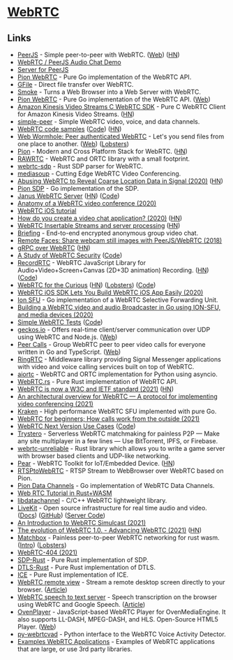 # [WebRTC](https://webrtc.org/)

## Links

- [PeerJS](https://github.com/peers/peerjs) - Simple peer-to-peer with WebRTC. ([Web](https://peerjs.com/)) ([HN](https://news.ycombinator.com/item?id=25658704))
- [WebRTC / PeerJS Audio Chat Demo](https://github.com/nwah/peerjs-audio-chat)
- [Server for PeerJS](https://github.com/peers/peerjs-server)
- [Pion WebRTC](https://github.com/pions/webrtc) - Pure Go implementation of the WebRTC API.
- [GFile](https://github.com/Antonito/gfile) - Direct file transfer over WebRTC.
- [Smoke](https://github.com/sinclairzx81/smoke) - Turns a Web Browser into a Web Server with WebRTC.
- [Pion WebRTC](https://github.com/pion/webrtc) - Pure Go implementation of the WebRTC API. ([Web](https://pion.ly/))
- [Amazon Kinesis Video Streams C WebRTC SDK](https://github.com/awslabs/amazon-kinesis-video-streams-webrtc-sdk-c) - Pure C WebRTC Client for Amazon Kinesis Video Streams. ([HN](https://news.ycombinator.com/item?id=21951692))
- [simple-peer](https://github.com/feross/simple-peer) - Simple WebRTC video, voice, and data channels.
- [WebRTC code samples](https://webrtc.github.io/samples/) ([Code](https://github.com/webrtc/samples)) ([HN](https://news.ycombinator.com/item?id=24473864))
- [Web Wormhole: Peer authenticated WebRTC](https://github.com/saljam/webwormhole) - Let's you send files from one place to another. ([Web](https://webwormhole.io/)) ([Lobsters](https://lobste.rs/s/if50o1/web_wormhole))
- [Pion](https://github.com/pion) - Modern and Cross Platform Stack for WebRTC. ([HN](https://news.ycombinator.com/item?id=23039348))
- [RAWRTC](https://github.com/rawrtc/rawrtc) - WebRTC and ORTC library with a small footprint.
- [webrtc-sdp](https://github.com/mozilla/webrtc-sdp) - Rust SDP parser for WebRTC.
- [mediasoup](https://github.com/versatica/mediasoup) - Cutting Edge WebRTC Video Conferencing.
- [Abusing WebRTC to Reveal Coarse Location Data in Signal (2020)](https://medium.com/tenable-techblog/turning-signal-app-into-a-coarse-tracking-device-643eb4298447) ([HN](https://news.ycombinator.com/item?id=23251319))
- [Pion SDP](https://github.com/pion/sdp) - Go implementation of the SDP.
- [Janus WebRTC Server](https://janus.conf.meetecho.com/) ([HN](https://news.ycombinator.com/item?id=23372119)) ([Code](https://github.com/meetecho/janus-gateway))
- [Anatomy of a WebRTC video conference (2020)](https://levelup.gitconnected.com/anatomy-of-a-webrtc-video-conference-f924ba0ba930)
- [WebRTC iOS tutorial](https://github.com/jsharp83/WebRTC-iOS-tutorial)
- [How do you create a video chat application? (2020)](https://blog.phuaxueyong.com/post/2020-06-15-how-to-make-a-video-chat-app/) ([HN](https://news.ycombinator.com/item?id=23522689))
- [WebRTC Insertable Streams and server processing](https://github.com/pion/webrtc/tree/master/examples/insertable-streams) ([HN](https://news.ycombinator.com/item?id=23515629))
- [Briefing](https://github.com/holtwick/briefing) - End-to-end encrypted anonymous group video chat.
- [Remote Faces: Share webcam still images with PeerJS/WebRTC (2018)](https://medium.com/@dai_shi/remote-faces-share-webcam-still-images-with-peerjs-webrtc-a7ed5fe11e49)
- [gRPC over WebRTC](https://github.com/jsmouret/grpc-over-webrtc) ([HN](https://news.ycombinator.com/item?id=23572660))
- [A Study of WebRTC Security](https://webrtc-security.github.io/) ([Code](https://github.com/webrtc-security/webrtc-security.github.io))
- [RecordRTC](https://recordrtc.org/) - WebRTC JavaScript Library for Audio+Video+Screen+Canvas (2D+3D animation) Recording. ([HN](https://news.ycombinator.com/item?id=23869752)) ([Code](https://github.com/muaz-khan/RecordRTC))
- [WebRTC for the Curious](https://webrtcforthecurious.com/) ([HN](https://news.ycombinator.com/item?id=24323589)) ([Lobsters](https://lobste.rs/s/gxzwnx/webrtc_for_curious)) ([Code](https://github.com/webrtc-for-the-curious/webrtc-for-the-curious))
- [WebRTC iOS SDK Lets You Build WebRTC iOS App Easily (2020)](https://antmedia.io/how-to-use-webrtc-sdk-in-native-ios-app/)
- [Ion SFU](https://github.com/pion/ion-sfu) - Go implementation of a WebRTC Selective Forwarding Unit.
- [Building a WebRTC video and audio Broadcaster in Go using ION-SFU, and media devices (2020)](https://gabrieltanner.org/blog/broadcasting-ion-sfu)
- [Simple WebRTC Tests](https://mozilla.github.io/webrtc-landing/) ([Code](https://github.com/mozilla/webrtc-landing))
- [geckos.io](https://github.com/geckosio/geckos.io) - Offers real-time client/server communication over UDP using WebRTC and Node.js. ([Web](https://geckosio.github.io/))
- [Peer Calls](https://github.com/peer-calls/peer-calls) - Group WebRTC peer to peer video calls for everyone written in Go and TypeScript. ([Web](https://peercalls.com/))
- [RingRTC](https://github.com/signalapp/ringrtc) - Middleware library providing Signal Messenger applications with video and voice calling services built on top of WebRTC.
- [aiortc](https://github.com/aiortc/aiortc) - WebRTC and ORTC implementation for Python using asyncio.
- [WebRTC.rs](https://github.com/webrtc-rs/webrtc) - Pure Rust implementation of WebRTC API.
- [WebRTC is now a W3C and IETF standard (2021)](https://web.dev/webrtc-standard-announcement/) ([HN](https://news.ycombinator.com/item?id=25933016))
- [An architectural overview for WebRTC — A protocol for implementing video conferencing (2021)](https://eytanmanor.medium.com/an-architectural-overview-for-web-rtc-a-protocol-for-implementing-video-conferencing-e2a914628d0e)
- [Kraken](https://github.com/MixinNetwork/kraken) - High performance WebRTC SFU implemented with pure Go.
- [WebRTC for beginners; How calls work from the outside (2021)](https://itnext.io/webrtc-for-beginners-how-it-all-works-from-the-outside-3c806f582229)
- [WebRTC Next Version Use Cases](https://w3c.github.io/webrtc-nv-use-cases/) ([Code](https://github.com/w3c/webrtc-nv-use-cases))
- [Trystero](https://github.com/dmotz/trystero) - Serverless WebRTC matchmaking for painless P2P — Make any site multiplayer in a few lines — Use BitTorrent, IPFS, or Firebase.
- [webrtc-unreliable](https://github.com/kyren/webrtc-unreliable) - Rust library which allows you to write a game server with browser based clients and UDP-like networking.
- [Pear](https://github.com/sepfy/pear) - WebRTC Toolkit for IoT/Embedded Device. ([HN](https://news.ycombinator.com/item?id=26735423))
- [RTSPtoWebRTC](https://github.com/deepch/RTSPtoWebRTC) - RTSP Stream to WebBrowser over WebRTC based on Pion.
- [Pion Data Channels](https://github.com/pion/datachannel) - Go implementation of WebRTC Data Channels.
- [Web RTC Tutorial in Rust+WASM](https://github.com/Charles-Schleich/WebRTC-in-Rust)
- [libdatachannel](https://github.com/paullouisageneau/libdatachannel) - C/C++ WebRTC lightweight library.
- [LiveKit](https://livekit.io/) - Open source infrastructure for real time audio and video. ([Docs](https://docs.livekit.io/)) ([GitHub](https://github.com/livekit)) ([Server Code](https://github.com/livekit/livekit-server))
- [An Introduction to WebRTC Simulcast (2021)](https://blog.livekit.io/an-introduction-to-webrtc-simulcast-6c5f1f6402eb)
- [The evolution of WebRTC 1.0. - Advancing WebRTC (2021)](https://blog.mozilla.org/webrtc/the-evolution-of-webrtc/) ([HN](https://news.ycombinator.com/item?id=28387531))
- [Matchbox](https://github.com/johanhelsing/matchbox) - Painless peer-to-peer WebRTC networking for rust wasm. ([Intro](https://johanhelsing.studio/posts/introducing-matchbox)) ([Lobsters](https://lobste.rs/s/tdbwam/introducing_matchbox_painless_peer_peer))
- [WebRTC-404 (2021)](https://speakerdeck.com/hellsquirrel/webrtc-404)
- [SDP-Rust](https://github.com/webrtc-rs/sdp) - Pure Rust implementation of SDP.
- [DTLS-Rust](https://github.com/webrtc-rs/dtls) - Pure Rust implementation of DTLS.
- [ICE](https://github.com/webrtc-rs/ice) - Pure Rust implementation of ICE.
- [WebRTC remote view](https://github.com/rviscarra/webrtc-remote-screen) - Stream a remote desktop screen directly to your browser. ([Article](https://viscarra.dev/post/webrtc-remote-screen/))
- [WebRTC speech to text server](https://github.com/rviscarra/webrtc-speech-to-text) - Speech transcription on the browser using WebRTC and Google Speech. ([Article](https://viscarra.dev/post/webrtc-gspeech/))
- [OvenPlayer](https://github.com/AirenSoft/OvenPlayer) - JavaScript-based WebRTC Player for OvenMediaEngine. It also supports LL-DASH, MPEG-DASH, and HLS. Open-Source HTML5 Player. ([Web](https://www.ovenmediaengine.com/ovenplayer))
- [py-webrtcvad](https://github.com/wiseman/py-webrtcvad) - Python interface to the WebRTC Voice Activity Detector.
- [Examples WebRTC Applications](https://github.com/pion/example-webrtc-applications) - Examples of WebRTC applications that are large, or use 3rd party libraries.
